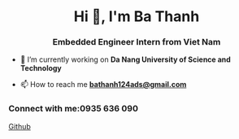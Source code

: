 <h1 align="center">Hi 👋, I'm Ba Thanh</h1>
<h3 align="center">Embedded Engineer Intern from Viet Nam</h3>

- 🔭 I’m currently working on **Da Nang University of Science and Technology**

- 📫 How to reach me **bathanh124ads@gmail.com**

<h3 align="left">Connect with me:0935 636 090</h3>
<p align="left">
<a href="https://github.com">Github</a>
</p>
